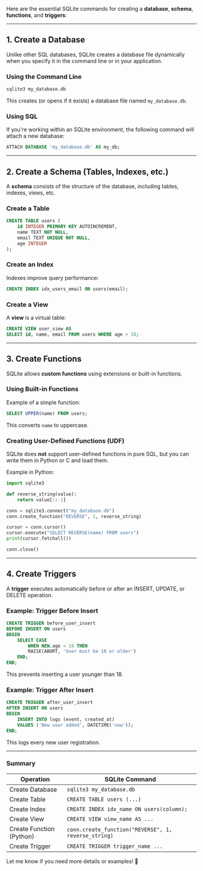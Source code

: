 Here are the essential SQLite commands for creating a **database**, **schema**, **functions**, and **triggers**:

---

## **1. Create a Database**
Unlike other SQL databases, SQLite creates a database file dynamically when you specify it in the command line or in your application.

### **Using the Command Line**
```sh
sqlite3 my_database.db
```
This creates (or opens if it exists) a database file named `my_database.db`.

### **Using SQL**
If you're working within an SQLite environment, the following command will attach a new database:
```sql
ATTACH DATABASE 'my_database.db' AS my_db;
```

---

## **2. Create a Schema (Tables, Indexes, etc.)**
A **schema** consists of the structure of the database, including tables, indexes, views, etc.

### **Create a Table**
```sql
CREATE TABLE users (
    id INTEGER PRIMARY KEY AUTOINCREMENT,
    name TEXT NOT NULL,
    email TEXT UNIQUE NOT NULL,
    age INTEGER
);
```

### **Create an Index**
Indexes improve query performance:
```sql
CREATE INDEX idx_users_email ON users(email);
```

### **Create a View**
A **view** is a virtual table:
```sql
CREATE VIEW user_view AS 
SELECT id, name, email FROM users WHERE age > 18;
```

---

## **3. Create Functions**
SQLite allows **custom functions** using extensions or built-in functions.

### **Using Built-in Functions**
Example of a simple function:
```sql
SELECT UPPER(name) FROM users;
```
This converts `name` to uppercase.

### **Creating User-Defined Functions (UDF)**
SQLite does **not** support user-defined functions in pure SQL, but you can write them in Python or C and load them.

Example in Python:
```python
import sqlite3

def reverse_string(value):
    return value[::-1]

conn = sqlite3.connect("my_database.db")
conn.create_function("REVERSE", 1, reverse_string)

cursor = conn.cursor()
cursor.execute("SELECT REVERSE(name) FROM users")
print(cursor.fetchall())

conn.close()
```

---

## **4. Create Triggers**
A **trigger** executes automatically before or after an INSERT, UPDATE, or DELETE operation.

### **Example: Trigger Before Insert**
```sql
CREATE TRIGGER before_user_insert 
BEFORE INSERT ON users
BEGIN
    SELECT CASE 
        WHEN NEW.age < 18 THEN 
        RAISE(ABORT, 'User must be 18 or older')
    END;
END;
```
This prevents inserting a user younger than 18.

### **Example: Trigger After Insert**
```sql
CREATE TRIGGER after_user_insert 
AFTER INSERT ON users
BEGIN
    INSERT INTO logs (event, created_at) 
    VALUES ('New user added', DATETIME('now'));
END;
```
This logs every new user registration.

---

### **Summary**
| **Operation**  | **SQLite Command** |
|---------------|------------------|
| Create Database | `sqlite3 my_database.db` |
| Create Table | `CREATE TABLE users (...)` |
| Create Index | `CREATE INDEX idx_name ON users(column);` |
| Create View | `CREATE VIEW view_name AS ...` |
| Create Function (Python) | `conn.create_function("REVERSE", 1, reverse_string)` |
| Create Trigger | `CREATE TRIGGER trigger_name ...` |

Let me know if you need more details or examples! 🚀
